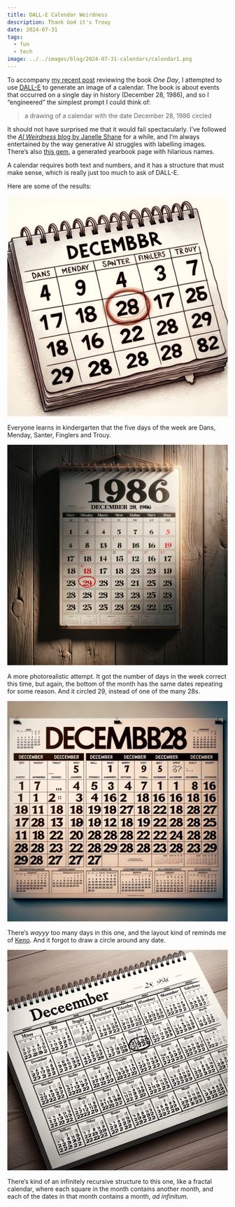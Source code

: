 ```yaml
---
title: DALL-E Calendar Weirdness
description: Thank God it's Trouy
date: 2024-07-31
tags:
  - fun
  - tech
image: ../../images/blog/2024-07-31-calendars/calendar1.png
---
```


To accompany [my recent post](../quick-reviews/one-day) reviewing the book _One Day_, I attempted to use [DALL-E](https://openai.com/index/dall-e-3/) to generate an image of a calendar. The book is about events that occurred on a single day in history (December 28, 1986), and so I “engineered” the simplest prompt I could think of:

> a drawing of a calendar with the date December 28, 1986 circled

<!-- excerpt -->

It should not have surprised me that it would fail spectacularly. I’ve followed the [_AI Weirdness_ blog by Janelle Shane](https://www.aiweirdness.com/) for a while, and I’m always entertained by the way generative AI struggles with labelling images. There’s also [this gem](https://twitter.com/skyezera/status/1778903035432870247), a generated yearbook page with hilarious names.

A calendar requires both text and numbers, and it has a structure that must make sense, which is really just too much to ask of DALL-E.

Here are some of the results:

![](../../images/blog/2024-07-31-calendars/calendar1.png)

Everyone learns in kindergarten that the five days of the week are Dans, Menday, Santer, Finglers and Trouy.

![](../../images/blog/2024-07-31-calendars/calendar2.png)

A more photorealistic attempt. It got the number of days in the week correct this time, but again, the bottom of the month has the same dates repeating for some reason. And it circled 29, instead of one of the many 28s.

![](../../images/blog/2024-07-31-calendars/calendar3.png)

There’s _wayyy_ too many days in this one, and the layout kind of reminds me of [Keno](https://www.google.com/search?q=keno+board&tbm=isch). And it forgot to draw a circle around any date.

![](../../images/blog/2024-07-31-calendars/calendar4.png)

There’s kind of an infinitely recursive structure to this one, like a fractal calendar, where each square in the month contains another month, and each of the dates in that month contains a month, _ad infinitum_.
